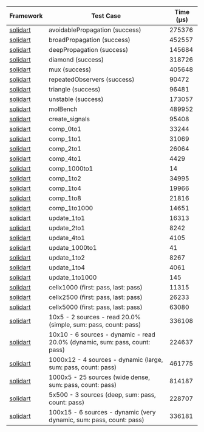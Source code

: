 | Framework | Test Case | Time (μs) |
| --- | --- | --- |
| [solidart](https://github.com/nank1ro/solidart) | avoidablePropagation (success) | 275376 |
| [solidart](https://github.com/nank1ro/solidart) | broadPropagation (success) | 452557 |
| [solidart](https://github.com/nank1ro/solidart) | deepPropagation (success) | 145684 |
| [solidart](https://github.com/nank1ro/solidart) | diamond (success) | 318726 |
| [solidart](https://github.com/nank1ro/solidart) | mux (success) | 405648 |
| [solidart](https://github.com/nank1ro/solidart) | repeatedObservers (success) | 90472 |
| [solidart](https://github.com/nank1ro/solidart) | triangle (success) | 96481 |
| [solidart](https://github.com/nank1ro/solidart) | unstable (success) | 173057 |
| [solidart](https://github.com/nank1ro/solidart) | molBench | 489952 |
| [solidart](https://github.com/nank1ro/solidart) | create_signals | 95408 |
| [solidart](https://github.com/nank1ro/solidart) | comp_0to1 | 33244 |
| [solidart](https://github.com/nank1ro/solidart) | comp_1to1 | 31069 |
| [solidart](https://github.com/nank1ro/solidart) | comp_2to1 | 26064 |
| [solidart](https://github.com/nank1ro/solidart) | comp_4to1 | 4429 |
| [solidart](https://github.com/nank1ro/solidart) | comp_1000to1 | 14 |
| [solidart](https://github.com/nank1ro/solidart) | comp_1to2 | 34995 |
| [solidart](https://github.com/nank1ro/solidart) | comp_1to4 | 19966 |
| [solidart](https://github.com/nank1ro/solidart) | comp_1to8 | 21816 |
| [solidart](https://github.com/nank1ro/solidart) | comp_1to1000 | 14651 |
| [solidart](https://github.com/nank1ro/solidart) | update_1to1 | 16313 |
| [solidart](https://github.com/nank1ro/solidart) | update_2to1 | 8242 |
| [solidart](https://github.com/nank1ro/solidart) | update_4to1 | 4105 |
| [solidart](https://github.com/nank1ro/solidart) | update_1000to1 | 41 |
| [solidart](https://github.com/nank1ro/solidart) | update_1to2 | 8267 |
| [solidart](https://github.com/nank1ro/solidart) | update_1to4 | 4061 |
| [solidart](https://github.com/nank1ro/solidart) | update_1to1000 | 145 |
| [solidart](https://github.com/nank1ro/solidart) | cellx1000 (first: pass, last: pass) | 11315 |
| [solidart](https://github.com/nank1ro/solidart) | cellx2500 (first: pass, last: pass) | 26233 |
| [solidart](https://github.com/nank1ro/solidart) | cellx5000 (first: pass, last: pass) | 63080 |
| [solidart](https://github.com/nank1ro/solidart) | 10x5 - 2 sources - read 20.0% (simple, sum: pass, count: pass) | 336108 |
| [solidart](https://github.com/nank1ro/solidart) | 10x10 - 6 sources - dynamic - read 20.0% (dynamic, sum: pass, count: pass) | 224637 |
| [solidart](https://github.com/nank1ro/solidart) | 1000x12 - 4 sources - dynamic (large, sum: pass, count: pass) | 461775 |
| [solidart](https://github.com/nank1ro/solidart) | 1000x5 - 25 sources (wide dense, sum: pass, count: pass) | 814187 |
| [solidart](https://github.com/nank1ro/solidart) | 5x500 - 3 sources (deep, sum: pass, count: pass) | 228707 |
| [solidart](https://github.com/nank1ro/solidart) | 100x15 - 6 sources - dynamic (very dynamic, sum: pass, count: pass) | 336181 |
